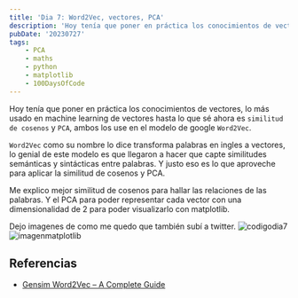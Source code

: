 ```yaml
---
title: 'Dia 7: Word2Vec, vectores, PCA'
description: 'Hoy tenía que poner en práctica los conocimientos de vectores, lo más usado en machine learning de vectores hasta lo que sé ahora es similitud de cosenos y PCA, ambos los use en el modelo de google Word2Vec'
pubDate: '20230727'
tags:
    - PCA
    - maths
    - python
    - matplotlib
    - 100DaysOfCode
---
```


Hoy tenía que poner en práctica los conocimientos de vectores, lo más usado en machine learning de vectores hasta lo que sé ahora es `similitud de cosenos` y `PCA`, ambos los use en el modelo de google `Word2Vec`.

`Word2Vec` como su nombre lo dice transforma palabras en ingles a vectores, lo genial de este modelo es que llegaron a hacer que capte similitudes semánticas y sintácticas entre palabras. Y justo eso es lo que aproveche para aplicar la similitud de cosenos y PCA.

Me explico mejor similitud de cosenos para hallar las relaciones de las palabras. Y el PCA para poder representar cada vector con una dimensionalidad de 2 para poder visualizarlo con matplotlib.

Dejo imagenes de como me quedo que también subí a twitter.
![codigodia7](https://pbs.twimg.com/media/F2F6y1pWoAECscC?format=jpg&name=medium)
![imagenmatplotlib](https://pbs.twimg.com/media/F2F6kH3WIAATPWl?format=jpg&name=medium)

## Referencias

- [Gensim Word2Vec – A Complete Guide](https://www.askpython.com/python-modules/gensim-word2vec)